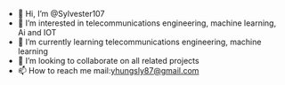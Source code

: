 - 👋 Hi, I’m @Sylvester107
- 👀 I’m interested in telecommunications engineering, machine learning, Ai and IOT
- 🌱 I’m currently learning telecommunications engineering, machine learning
- 💞️ I’m looking to collaborate on all related projects
- 📫 How to reach me mail:yhungsly87@gmail.com

<!---
Sylvester107/Sylvester107 is a ✨ special ✨ repository because its `README.md` (this file) appears on your GitHub profile.
You can click the Preview link to take a look at your changes.
--->
